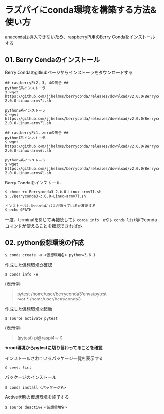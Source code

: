 # ラズパイにconda環境を構築する方法&使い方

anacondaは導入できないため、raspberryPi用のBerry Condaをインストールする

## 01. Berry Condaのインストール

Berry Condaのgithubページからインストーラをダウンロードする

	## raspberryPi2, 3, 4の場合 ##
	python3系インストーラ
	$ wget https://github.com/jjhelmus/berryconda/releases/download/v2.0.0/Berryconda3-2.0.0-Linux-armv7l.sh

	python2系インストーラ
	$ wget https://github.com/jjhelmus/berryconda/releases/download/v2.0.0/Berryconda2-2.0.0-Linux-armv7l.sh
	
	## raspberryPi1, zeroの場合 ##
	python3系インストーラ
	$ wget https://github.com/jjhelmus/berryconda/releases/download/v2.0.0/Berryconda3-2.0.0-Linux-armv6l.sh

	python2系インストーラ
	$ wget https://github.com/jjhelmus/berryconda/releases/download/v2.0.0/Berryconda2-2.0.0-Linux-armv6l.sh

Berry Condaをインストール

	$ chmod +x Berryconda3-2.0.0-Linux-armv7l.sh
	$ ./Berryconda3-2.0.0-Linux-armv7l.sh
	
	インストールしたcondaにパスが通っているか確認する
	$ echo $PATH

一度、terminalを閉じて再接続して`$ conda info -e`や`$ conda list`等でcondaコマンドが使えることを確認できればok

## 02. python仮想環境の作成

	$ conda create -n <仮想環境名> python=3.6.1

作成した仮想環境の確認

	$ conda info -e

(表示例)

> pytest               /home/user/berryconda3/envs/pytest  
> root              *  /home/user/berryconda3

作成した仮想環境を起動

	$ source activate pytest

(表示例)

> (pytest) pi@raspi4:~ $  

**※root環境からpytestに切り替わってることを確認**

インストールされているパッケージ一覧を表示する

	$ conda list

パッケージのインストール

	$ conda install <パッケージ名>
Active状態の仮想環境を終了する

	$ source deactive <仮想環境名>
	